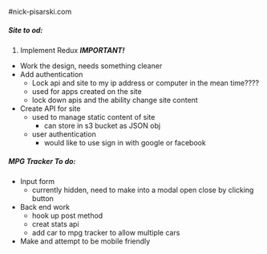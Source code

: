#nick-pisarski.com

#####  Site to od:

1. Implement Redux ***IMPORTANT!***
* Work the design, needs something cleaner
* Add authentication
    * Lock api and site to my ip address or computer in the mean time????
    * used for apps created on the site
    * lock down apis and the ability change site content
* Create API for site
    * used to manage static content of site
        * can store in s3 bucket as JSON obj
    * user authentication
        * would like to use sign in with google or facebook
  
##### MPG Tracker To do:
* Input form
    * currently hidden, need to make into a modal open close by clicking button
* Back end work
    * hook up post method
    * creat stats api
    * add car to mpg tracker to allow multiple cars
* Make and attempt to be mobile friendly 
